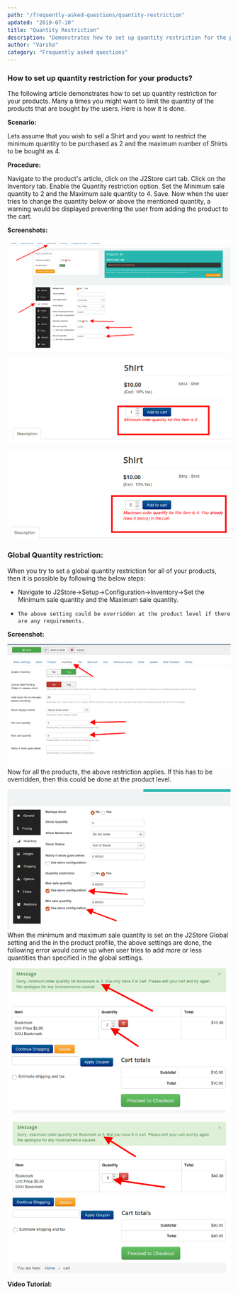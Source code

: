 ```yaml
---
path: "/frequently-asked-questions/quantity-restriction"
updated: "2019-07-10"
title: "Quantity Restriction"
description: "Demonstrates how to set up quantity restriction for the products"
author: "Varsha"
category: "Frequently asked questions"
---
```



### How to set up quantity restriction for your products?

The following article demonstrates how to set up quantity restriction for your products. Many a times you might want to limit the quantity of the products that are bought by the users. Here is how it is done.

**Scenario:**

Lets assume that you wish to sell a Shirt and you want to restrict the minimum quantity to be purchased as 2 and the maximum number of Shirts to be bought as 4.

**Procedure:**

   Navigate to the product's article, click on the J2Store cart tab.
   Click on the Inventory tab.
   Enable the Quantity restriction option.
   Set the Minimum sale quantity to 2 and the Maximum sale quantity to 4.
   Save. Now when the user tries to change the quantity below or above the mentioned quantity, a warning would be displayed preventing the user from adding the product to the cart.

**Screenshots:**

![productlevel](https://raw.githubusercontent.com/j2store/doc-images/master/frequently-asked-questions/frequently-asked-questions/quantity-restrictions/Quantityrestriction_product_level.png)

![fendminimumlimit](https://raw.githubusercontent.com/j2store/doc-images/master/frequently-asked-questions/frequently-asked-questions/quantity-restrictions/Quantityrestriction_frontend_minimumlimit.png)


![fendmaximumlimit](https://raw.githubusercontent.com/j2store/doc-images/master/frequently-asked-questions/frequently-asked-questions/quantity-restrictions/Quantityrestriction_frontend_maximumlimit.png)


### Global Quantity restriction:

When you try to set a global quantity restriction for all of your products, then it is possible by following the below steps:

*    Navigate to J2Store->Setup->Configuration->Inventory->Set the Minimum sale quantity and the Maximum sale quantity.
*     The above setting could be overridden at the product level if there are any requirements.

**Screenshot:**

![globalsetting](https://raw.githubusercontent.com/j2store/doc-images/master/frequently-asked-questions/frequently-asked-questions/quantity-restrictions/quantityrestglobalsetting.png)
Now for all the products, the above restriction applies. If this has to be overridden, then this could be done at the product level.

![globalsettingproduct](https://raw.githubusercontent.com/j2store/doc-images/master/frequently-asked-questions/frequently-asked-questions/quantity-restrictions/quantityrestrglobalsettinginproduct.png)
When the minimum and maximum sale quantity is set on the J2Store Global setting and the in the product profile, the above settings are done, the following error would come up when user tries to add more or less quantities than specified in the global settings.

![globalfrontmini](https://raw.githubusercontent.com/j2store/doc-images/master/frequently-asked-questions/frequently-asked-questions/quantity-restrictions/quantityrestglobalfrontmini.png)

![globalfrontmax](https://raw.githubusercontent.com/j2store/doc-images/master/frequently-asked-questions/frequently-asked-questions/quantity-restrictions/quantityrestglobalfrontmax.png)

**Video Tutorial:**

<videoembed src="aHpO-o1Wfrk"></videoembed>
